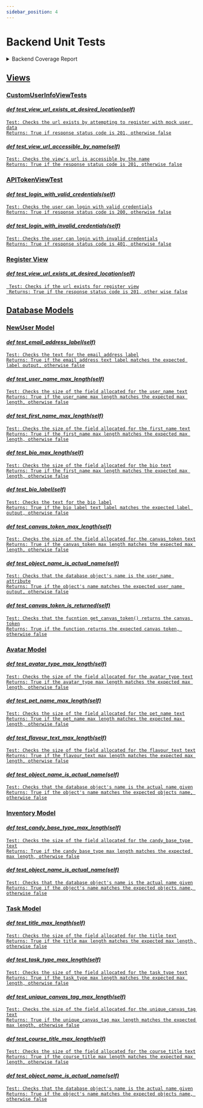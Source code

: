 ```yaml
---
sidebar_position: 4
---
```

# Backend Unit Tests

<details>
<summary>Backend Coverage Report</summary>

<br></br>

<head>
    <meta http-equiv="Content-Type" content="text/html; charset=utf-8">
    <title>Coverage report</title>
    <link rel="icon" sizes="32x32" href="favicon_32.png">
    <link rel="stylesheet" href="style.css" type="text/css">
    <script type="text/javascript" src="coverage_html.js" defer></script>
</head>
<body class="indexfile">
<header>
    <div class="content">
        <h1>Coverage report:
            <span class="pc_cov">80%</span>
        </h1>
        <aside id="help_panel_wrapper">
            <input id="help_panel_state" type="checkbox">
            <label for="help_panel_state">
                <img id="keyboard_icon" src="keybd_closed.png" alt="Show/hide keyboard shortcuts" />
            </label>
            <div id="help_panel">
                <p class="legend">Shortcuts on this page</p>
                <div class="keyhelp">
                    <p>
                        <kbd>n</kbd>
                        <kbd>s</kbd>
                        <kbd>m</kbd>
                        <kbd>x</kbd>
                        <kbd>c</kbd>
                        &nbsp; change column sorting
                    </p>
                    <p>
                        <kbd>[</kbd>
                        <kbd>]</kbd>
                        &nbsp; prev/next file
                    </p>
                    <p>
                        <kbd>?</kbd> &nbsp; show/hide this help
                    </p>
                </div>
            </div>
        </aside>
        <form id="filter_container">
            <input id="filter" type="text" value="" placeholder="filter..." />
        </form>
        <p class="text">
            <a class="nav" href="https://coverage.readthedocs.io">coverage.py v7.2.0</a>,
            created at 2023-05-01 14:15 -0400
        </p>
    </div>
</header>
<main id="index">
    <table class="index" data-sortable>
        <thead>
            <tr class="tablehead" title="Click to sort">
                <th class="name left" aria-sort="none" data-shortcut="n">Module</th>
                <th aria-sort="none" data-default-sort-order="descending" data-shortcut="s">statements</th>
                <th aria-sort="none" data-default-sort-order="descending" data-shortcut="m">missing</th>
                <th aria-sort="none" data-default-sort-order="descending" data-shortcut="x">excluded</th>
                <th class="right" aria-sort="none" data-shortcut="c">coverage</th>
            </tr>
        </thead>
        <tbody>
            <tr class="file">
                <td class="name left"><a href="d_e17dcb4e28158375___init___py.html">backend/__init__.py</a></td>
                <td>0</td>
                <td>0</td>
                <td>0</td>
                <td class="right" data-ratio="0 0">100%</td>
            </tr>
            <tr class="file">
                <td class="name left"><a href="d_e17dcb4e28158375_settings_py.html">backend/settings.py</a></td>
                <td>30</td>
                <td>0</td>
                <td>0</td>
                <td class="right" data-ratio="30 30">100%</td>
            </tr>
            <tr class="file">
                <td class="name left"><a href="d_e17dcb4e28158375_urls_py.html">backend/urls.py</a></td>
                <td>7</td>
                <td>0</td>
                <td>0</td>
                <td class="right" data-ratio="7 7">100%</td>
            </tr>
            <tr class="file">
                <td class="name left"><a href="d_1f4cdc73c39a6604___init___py.html">db/__init__.py</a></td>
                <td>0</td>
                <td>0</td>
                <td>0</td>
                <td class="right" data-ratio="0 0">100%</td>
            </tr>
            <tr class="file">
                <td class="name left"><a href="d_1f4cdc73c39a6604_admin_py.html">db/admin.py</a></td>
                <td>2</td>
                <td>0</td>
                <td>0</td>
                <td class="right" data-ratio="2 2">100%</td>
            </tr>
            <tr class="file">
                <td class="name left"><a href="d_1f4cdc73c39a6604_apps_py.html">db/apps.py</a></td>
                <td>4</td>
                <td>0</td>
                <td>0</td>
                <td class="right" data-ratio="4 4">100%</td>
            </tr>
            <tr class="file">
                <td class="name left"><a href="d_1f4cdc73c39a6604_canvasrequests_py.html">db/canvasrequests.py</a></td>
                <td>109</td>
                <td>44</td>
                <td>0</td>
                <td class="right" data-ratio="65 109">60%</td>
            </tr>
            <tr class="file">
                <td class="name left"><a href="d_655ceda31cb6a7cb_0001_initial_py.html">db/migrations/0001_initial.py</a></td>
                <td>8</td>
                <td>0</td>
                <td>0</td>
                <td class="right" data-ratio="8 8">100%</td>
            </tr>
            <tr class="file">
                <td class="name left"><a href="d_655ceda31cb6a7cb___init___py.html">db/migrations/__init__.py</a></td>
                <td>0</td>
                <td>0</td>
                <td>0</td>
                <td class="right" data-ratio="0 0">100%</td>
            </tr>
            <tr class="file">
                <td class="name left"><a href="d_1f4cdc73c39a6604_models_py.html">db/models.py</a></td>
                <td>116</td>
                <td>15</td>
                <td>0</td>
                <td class="right" data-ratio="101 116">87%</td>
            </tr>
            <tr class="file">
                <td class="name left"><a href="d_1f4cdc73c39a6604_serializers_py.html">db/serializers.py</a></td>
                <td>36</td>
                <td>0</td>
                <td>0</td>
                <td class="right" data-ratio="36 36">100%</td>
            </tr>
            <tr class="file">
                <td class="name left"><a href="d_1f4cdc73c39a6604_studybuddyemail_py.html">db/studybuddyemail.py</a></td>
                <td>23</td>
                <td>0</td>
                <td>0</td>
                <td class="right" data-ratio="23 23">100%</td>
            </tr>
            <tr class="file">
                <td class="name left"><a href="d_1f4cdc73c39a6604_urls_py.html">db/urls.py</a></td>
                <td>10</td>
                <td>0</td>
                <td>0</td>
                <td class="right" data-ratio="10 10">100%</td>
            </tr>
            <tr class="file">
                <td class="name left"><a href="d_1f4cdc73c39a6604_views_py.html">db/views.py</a></td>
                <td>184</td>
                <td>85</td>
                <td>0</td>
                <td class="right" data-ratio="99 184">54%</td>
            </tr>
            <tr class="file">
                <td class="name left"><a href="manage_py.html">manage.py</a></td>
                <td>12</td>
                <td>2</td>
                <td>0</td>
                <td class="right" data-ratio="10 12">83%</td>
            </tr>
            <tr class="file">
                <td class="name left"><a href="d_a44f0ac069e85531___init___py.html">tests/__init__.py</a></td>
                <td>0</td>
                <td>0</td>
                <td>0</td>
                <td class="right" data-ratio="0 0">100%</td>
            </tr>
            <tr class="file">
                <td class="name left"><a href="d_a44f0ac069e85531_test_canvas_request_py.html">tests/test_canvas_request.py</a></td>
                <td>20</td>
                <td>0</td>
                <td>0</td>
                <td class="right" data-ratio="20 20">100%</td>
            </tr>
            <tr class="file">
                <td class="name left"><a href="d_a44f0ac069e85531_test_mock_canvas_tokens_py.html">tests/test_mock_canvas_tokens.py</a></td>
                <td>45</td>
                <td>0</td>
                <td>0</td>
                <td class="right" data-ratio="45 45">100%</td>
            </tr>
            <tr class="file">
                <td class="name left"><a href="d_a44f0ac069e85531_test_models_py.html">tests/test_models.py</a></td>
                <td>90</td>
                <td>0</td>
                <td>0</td>
                <td class="right" data-ratio="90 90">100%</td>
            </tr>
            <tr class="file">
                <td class="name left"><a href="d_a44f0ac069e85531_test_views_py.html">tests/test_views.py</a></td>
                <td>24</td>
                <td>0</td>
                <td>0</td>
                <td class="right" data-ratio="24 24">100%</td>
            </tr>
        </tbody>
        <tfoot>
            <tr class="total">
                <td class="name left">Total</td>
                <td>720</td>
                <td>146</td>
                <td>0</td>
                <td class="right" data-ratio="574 720">80%</td>
            </tr>
        </tfoot>
    </table>
    <p id="no_rows">
        No items found using the specified filter.
    </p>
</main>
<footer>
    <div class="content">
        <p>
            <a class="nav" href="https://coverage.readthedocs.io">coverage.py v7.2.0</a>,
            created at 2023-05-01 14:15 -0400
        </p>
    </div>
    <aside class="hidden">
        <a id="prevFileLink" class="nav" href="d_a44f0ac069e85531_test_views_py.html"/>
        <a id="nextFileLink" class="nav" href="d_e17dcb4e28158375___init___py.html"/>
        <button type="button" class="button_prev_file" data-shortcut="["/>
        <button type="button" class="button_next_file" data-shortcut="]"/>
        <button type="button" class="button_show_hide_help" data-shortcut="?"/>
    </aside>
</footer>
</body>

</details>

## Views

### CustomUserInfoViewTests

#### *def test_view_url_exists_at_desired_location(self)*
```
Test: Checks the url exists by attempting to register with mock user data
Returns: True if response status code is 201, otherwise false
```

#### *def test_view_url_accessible_by_name(self)*
```
Test: Checks the view's url is accessible by the name
Returns: True if the response status code is 201, otherwise false
```

### APITokenViewTest

#### *def test_login_with_valid_credentials(self)*
```
Test: Checks the user can login with valid credentials
Returns: True if response status code is 200, otherwise false
```

#### *def test_login_with_invalid_credentials(self)*
```
Test: Checks the user can login with invalid credentials
Returns: True if response status code is 401, otherwise false
```

### Register View

#### *def test_view_url_exists_at_desired_location(self)*
```
 Test: Checks if the url exists for register view
 Returns: True if the response status code is 201, other wise false
```

## Database Models

### NewUser Model

#### *def test_email_address_label(self)*
```
Test: Checks the text for the email_address label
Returns: True if the email_address text label matches the expected label output, otherwise false
```

#### *def test_user_name_max_length(self)*
```
Test: Checks the size of the field allocated for the user_name text
Returns: True if the user_name max length matches the expected max length, otherwise false
```

#### *def test_first_name_max_length(self)*
```
Test: Checks the size of the field allocated for the first_name text
Returns: True if the first_name max length matches the expected max length, otherwise false
```
  
#### *def test_bio_max_length(self)*
```
Test: Checks the size of the field allocated for the bio text
Returns: True if the first_name max length matches the expected max length, otherwise false
```

#### *def test_bio_label(self)*
```
Test: Checks the text for the bio label
Returns: True if the bio label text label matches the expected label output, otherwise false
```

#### *def test_canvas_token_max_length(self)*
```
Test: Checks the size of the field allocated for the canvas_token text
Returns: True if the canvas_token max length matches the expected max length, otherwise false
```
  
#### *def test_object_name_is_actual_name(self)*
```
Test: Checks that the database object's name is the user_name attribute
Returns: True if the object's name matches the expected user_name output, otherwise false
```

#### *def test_canvas_token_is_returned(self)*
```
Test: Checks that the fucntion get_canvas_token() returns the canvas token
Returns: True if the function returns the expected canvas token, otherwise false
```

### Avatar Model

#### *def test_avatar_type_max_length(self)*
```
Test: Checks the size of the field allocated for the avatar_type text
Returns: True if the avatar_type max length matches the expected max length, otherwise false
```

#### *def test_pet_name_max_length(self)*
```
Test: Checks the size of the field allocated for the pet_name text
Returns: True if the pet_name max length matches the expected max length, otherwise false
```

#### *def test_flavour_text_max_length(self)*
```
Test: Checks the size of the field allocated for the flavour_text text
Returns: True if the flavour_text max length matches the expected max length, otherwise false
```

#### *def test_object_name_is_actual_name(self)*
```
Test: Checks that the database object's name is the actual name given
Returns: True if the object's name matches the expected objects name, otherwise false
```

### Inventory Model

#### *def test_candy_base_type_max_length(self)*
```
Test: Checks the size of the field allocated for the candy_base_type text
Returns: True if the candy_base_type max length matches the expected max length, otherwise false
```

#### *def test_object_name_is_actual_name(self)*
```
Test: Checks that the database object's name is the actual name given
Returns: True if the object's name matches the expected objects name, otherwise false
```

### Task Model

#### *def test_title_max_length(self)*
```
Test: Checks the size of the field allocated for the title text
Returns: True if the title max length matches the expected max length, otherwise false
```

#### *def test_task_type_max_length(self)*
```
Test: Checks the size of the field allocated for the task_type text
Returns: True if the task_type max length matches the expected max length, otherwise false
```

#### *def test_unique_canvas_tag_max_length(self)*
```
Test: Checks the size of the field allocated for the unique_canvas_tag text
Returns: True if the unique_canvas_tag max length matches the expected max length, otherwise false
```

#### *def test_course_title_max_length(self)*
```
Test: Checks the size of the field allocated for the course_title text
Returns: True if the course_title max length matches the expected max length, otherwise false
```

#### *def test_object_name_is_actual_name(self)*
```
Test: Checks that the database object's name is the actual name given
Returns: True if the object's name matches the expected objects name, otherwise false
```
